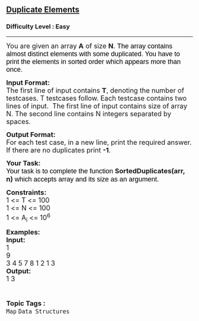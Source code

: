 <h2><a href="https://www.geeksforgeeks.org/problems/duplicate-elements/1">Duplicate Elements</a></h2><h3>Difficulty Level : Easy</h3><hr><div class="problems_problem_content__Xm_eO"><div class="problemQuestion">
<p dir="ltr"><span style="font-size:18px">You are given an array <strong>A</strong> of size <strong>N</strong>. <span style="background-color:transparent; color:rgb(0, 0, 0); font-family:arial">The array contains almost distinct elements with some duplicated. You have to print the elements in sorted order which appears more than once. </span></span></p>

<p><span style="font-size:18px"><strong>Input Format:</strong><br>
The first line of input contains <strong>T</strong>, denoting the number of testcases. T testcases follow. Each testcase contains two lines of input.&nbsp; The first line of input contains size of array N. The second line contains N integers separated by spaces.</span></p>

<p><span style="font-size:18px"><strong>Output Format:</strong><br>
For each test case, in a new line, print the required answer. If there are no duplicates print <strong>-1</strong>.</span></p>

<p><span style="font-size:18px"><strong>Your Task:</strong></span><br>
<span style="font-size:18px"><span style="background-color:transparent; color:rgb(0, 0, 0); font-family:arial">Your task is to complete the function </span><strong>SortedDuplicates(arr, n)</strong><span style="background-color:transparent; color:rgb(0, 0, 0); font-family:arial"> which accepts array and its size as an argument. </span></span></p>

<p><span style="font-size:18px"><strong>Constraints:</strong><br>
1 &lt;= T &lt;= 100<br>
1 &lt;= N &lt;= 100<br>
1 &lt;= A<sub>i</sub> &lt;= 10<sup>6</sup></span></p>

<p><span style="font-size:18px"><strong>Examples:<br>
Input:</strong><br>
1<br>
9<br>
3 4 5 7 8 1 2 1 3</span><br>
<span style="font-size:18px"><strong>Output:</strong><br>
1 3</span></p>
</div>
</div><br><p><span style=font-size:18px><strong>Topic Tags : </strong><br><code>Map</code>&nbsp;<code>Data Structures</code>&nbsp;